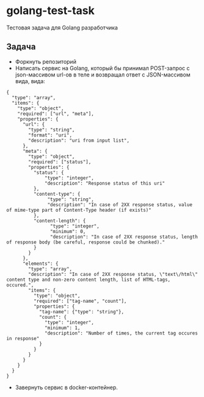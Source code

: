 # golang-test-task
Тестовая задача для Golang разработчика


## Задача

- Форкнуть репозиторий
- Написать сервис на Golang, который бы принимал POST-запрос с json-массивом url-ов в теле и возвращал ответ с JSON-массивом вида, вида:

```
{
  "type": "array",
  "items": {
    "type": "object",
    "required": ["url", "meta"],
    "properties": {
      "url": {
        "type": "string",
        "format": "uri",
        "description": "uri from input list",
      },
      "meta": {
        "type": "object",
        "required": ["status"],
        "properties": {
          "status": {
              "type": "integer",
              "description": "Response status of this uri"
          },
          "content-type": {
               "type": "string",
               "description": "In case of 2XX response status, value of mime-type part of Content-Type header (if exists)"
          },
          "content-length": {
                "type": "integer",
                "minimum": 0,
                "description": "In case of 2XX response status, length of response body (be careful, response could be chunked)."
          }
        }
      },
      "elements": {
        "type": "array",
        "description": "In case of 2XX response status, \"text\/html\" content type and non-zero content length, list of HTML-tags, occured.",
        "items": {
          "type": "object",
          "required": ["tag-name", "count"],
          "properties": {
            "tag-name": {"type": "string"},
            "count": {
              "type": "integer",
              "minimum": 1,
              "description": "Number of times, the current tag occures in response"
            }
          }
        }
      }
    }
  }
}
```

- Завернуть сервис в docker-контейнер.
